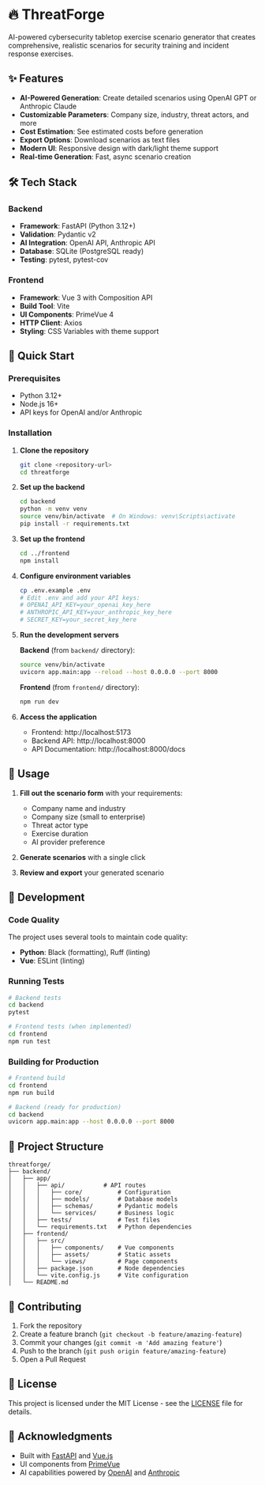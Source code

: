 # 🔥 ThreatForge

AI-powered cybersecurity tabletop exercise scenario generator that creates comprehensive, realistic scenarios for security training and incident response exercises.

## ✨ Features

- **AI-Powered Generation**: Create detailed scenarios using OpenAI GPT or Anthropic Claude
- **Customizable Parameters**: Company size, industry, threat actors, and more
- **Cost Estimation**: See estimated costs before generation
- **Export Options**: Download scenarios as text files
- **Modern UI**: Responsive design with dark/light theme support
- **Real-time Generation**: Fast, async scenario creation

## 🛠️ Tech Stack

### Backend
- **Framework**: FastAPI (Python 3.12+)
- **Validation**: Pydantic v2
- **AI Integration**: OpenAI API, Anthropic API
- **Database**: SQLite (PostgreSQL ready)
- **Testing**: pytest, pytest-cov

### Frontend
- **Framework**: Vue 3 with Composition API
- **Build Tool**: Vite
- **UI Components**: PrimeVue 4
- **HTTP Client**: Axios
- **Styling**: CSS Variables with theme support

## 🚀 Quick Start

### Prerequisites
- Python 3.12+
- Node.js 16+
- API keys for OpenAI and/or Anthropic

### Installation

1. **Clone the repository**
   ```bash
   git clone <repository-url>
   cd threatforge
   ```

2. **Set up the backend**
   ```bash
   cd backend
   python -m venv venv
   source venv/bin/activate  # On Windows: venv\Scripts\activate
   pip install -r requirements.txt
   ```

3. **Set up the frontend**
   ```bash
   cd ../frontend
   npm install
   ```

4. **Configure environment variables**
   ```bash
   cp .env.example .env
   # Edit .env and add your API keys:
   # OPENAI_API_KEY=your_openai_key_here
   # ANTHROPIC_API_KEY=your_anthropic_key_here
   # SECRET_KEY=your_secret_key_here
   ```

5. **Run the development servers**

   **Backend** (from `backend/` directory):
   ```bash
   source venv/bin/activate
   uvicorn app.main:app --reload --host 0.0.0.0 --port 8000
   ```

   **Frontend** (from `frontend/` directory):
   ```bash
   npm run dev
   ```

6. **Access the application**
   - Frontend: http://localhost:5173
   - Backend API: http://localhost:8000
   - API Documentation: http://localhost:8000/docs

## 📖 Usage

1. **Fill out the scenario form** with your requirements:
   - Company name and industry
   - Company size (small to enterprise)
   - Threat actor type
   - Exercise duration
   - AI provider preference

2. **Generate scenarios** with a single click

3. **Review and export** your generated scenario

## 🔧 Development

### Code Quality
The project uses several tools to maintain code quality:

- **Python**: Black (formatting), Ruff (linting)
- **Vue**: ESLint (linting)

### Running Tests
```bash
# Backend tests
cd backend
pytest

# Frontend tests (when implemented)
cd frontend
npm run test
```

### Building for Production
```bash
# Frontend build
cd frontend
npm run build

# Backend (ready for production)
cd backend
uvicorn app.main:app --host 0.0.0.0 --port 8000
```

## 📁 Project Structure

```
threatforge/
├── backend/
│   ├── app/
│   │   ├── api/           # API routes
│   │   │   ├── core/          # Configuration
│   │   │   ├── models/        # Database models
│   │   │   ├── schemas/       # Pydantic models
│   │   │   └── services/      # Business logic
│   │   ├── tests/             # Test files
│   │   └── requirements.txt   # Python dependencies
│   ├── frontend/
│   │   ├── src/
│   │   │   ├── components/    # Vue components
│   │   │   ├── assets/        # Static assets
│   │   │   └── views/         # Page components
│   │   ├── package.json       # Node dependencies
│   │   └── vite.config.js     # Vite configuration
│   └── README.md
```

## 🤝 Contributing

1. Fork the repository
2. Create a feature branch (`git checkout -b feature/amazing-feature`)
3. Commit your changes (`git commit -m 'Add amazing feature'`)
4. Push to the branch (`git push origin feature/amazing-feature`)
5. Open a Pull Request

## 📄 License

This project is licensed under the MIT License - see the [LICENSE](LICENSE) file for details.

## 🙏 Acknowledgments

- Built with [FastAPI](https://fastapi.tiangolo.com/) and [Vue.js](https://vuejs.org/)
- UI components from [PrimeVue](https://primevue.org/)
- AI capabilities powered by [OpenAI](https://openai.com/) and [Anthropic](https://anthropic.com/)
